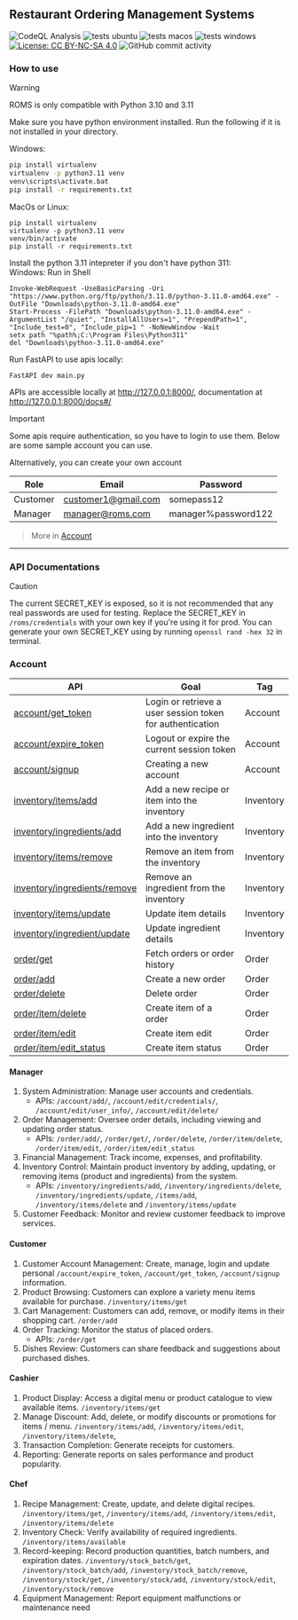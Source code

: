 ## Restaurant Ordering Management Systems

![CodeQL Analysis](https://github.com/averyark/roms/actions/workflows/github-code-scanning/codeql/badge.svg)
![tests ubuntu](https://github.com/averyark/roms/actions/workflows/tests-ubuntu.yml/badge.svg)
![tests macos](https://github.com/averyark/roms/actions/workflows/tests-macos.yml/badge.svg)
![tests windows](https://github.com/averyark/roms/actions/workflows/tests-windows.yml/badge.svg)
[![License: CC BY-NC-SA 4.0](https://img.shields.io/badge/License-CC_BY--NC--SA_4.0-lightgrey.svg)](https://creativecommons.org/licenses/by-nc-sa/4.0/)
![GitHub commit activity](https://img.shields.io/github/commit-activity/t/averyark/roms)


### How to use
> [!WARNING]
ROMS is only compatible with Python 3.10 and 3.11

Make sure you have python environment installed. Run the following if it is not installed in your directory.

Windows:
```bash
pip install virtualenv
virtualenv -p python3.11 venv
venv\scripts\activate.bat
pip install -r requirements.txt
```

MacOs or Linux:
```shell
pip install virtualenv
virtualenv -p python3.11 venv
venv/bin/activate
pip install -r requirements.txt
```

Install the python 3.11 intepreter if you don't have python 311:\
Windows: Run in Shell
```shell
Invoke-WebRequest -UseBasicParsing -Uri "https://www.python.org/ftp/python/3.11.0/python-3.11.0-amd64.exe" -OutFile "Downloads\python-3.11.0-amd64.exe"
Start-Process -FilePath "Downloads\python-3.11.0-amd64.exe" -ArgumentList "/quiet", "InstallAllUsers=1", "PrependPath=1", "Include_test=0", "Include_pip=1 " -NoNewWindow -Wait
setx path "%path%;C:\Program Files\Python311"
del "Downloads\python-3.11.0-amd64.exe"
```

Run FastAPI to use apis locally:
```
FastAPI dev main.py
```

APIs are accessible locally at http://127.0.0.1:8000/, documentation at http://127.0.0.1:8000/docs#/

> [!IMPORTANT]
Some apis require authentication, so you have to login to use them. Below are some sample account you can use.

Alternatively, you can create your own account

Role|Email|Password
-|-|-
Customer|customer1@gmail.com|somepass12
Manager|manager@roms.com|manager%password122

> More in [Account](#Account)

***

### API Documentations

> [!CAUTION]
> The current SECRET_KEY is exposed, so it is not recommended that any real passwords are used for testing. Replace the SECRET_KEY in `/roms/credentials` with your own key if you're using it for prod. You can generate your own SECRET_KEY using by running `openssl rand -hex 32` in terminal.

### Account
API|Goal|Tag
-|-|-
[account/get_token](http://127.0.0.1:8000/docs#/account/login_account_get_token_get) | Login or retrieve a user session token for authentication | Account
[account/expire_token](http://127.0.0.1:8000/docs#/account/logout_account_expire_token_delete) | Logout or expire the current session token | Account
[account/signup](http://127.0.0.1:8000/docs#/account/signup_account_signup_post) | Creating a new account | Account
[inventory/items/add](http://127.0.0.1:8000/docs#/inventory/inventory_add_item_inventory_items_add_post) | Add a new recipe or item into the inventory | Inventory
[inventory/ingredients/add](http://127.0.0.1:8000/docs#/inventory/ingredients_add_item_inventory_ingredients_add_post) | Add a new ingredient into the inventory | Inventory
[inventory/items/remove](http://127.0.0.1:8000/docs#/inventory/inventory_delete_item_inventory_items_delete_delete) | Remove an item from the inventory | Inventory
[inventory/ingredients/remove](http://127.0.0.1:8000/docs#/inventory/ingredients_delete_item_inventory_ingredients_delete_delete) | Remove an ingredient from the inventory | Inventory
[inventory/items/update](http://127.0.0.1:8000/docs#/inventory/inventory_update_item_inventory_items_update_patch) | Update item details | Inventory
[inventory/ingredient/update](http://127.0.0.1:8000/docs#/inventory/ingredients_update_item_inventory_ingredients_update_patch) | Update ingredient details | Inventory
[order/get](http://127.0.0.1:8000/docs#/order/order_get_order_get__post) | Fetch orders or order history | Order
[order/add](http://127.0.0.1:8000/docs#/order/order_add_order_add__post) | Create a new order | Order
[order/delete](http://127.0.0.1:8000/docs#/order/order_delete_order_delete_delete) | Delete order | Order
[order/item/delete](http://127.0.0.1:8000/docs#/order/order_item_delete_order_item_delete_delete) | Create item of a order | Order
[order/item/edit](http://127.0.0.1:8000/docs#/order/order_item_edit_order_item_edit_patch) | Create item edit | Order
[order/item/edit_status](http://127.0.0.1:8000/docs#/order/order_item_edit_status_order_item_edit_status_patch) | Create item status | Order

#### Manager
1. System Administration: Manage user accounts and credentials.
    - APIs: `/account/add/`, `/account/edit/credentials/`, `/account/edit/user_info/`, `/account/edit/delete/`
2. Order Management: Oversee order details, including viewing and updating order status.
    - APIs: `/order/add/`, `/order/get/`, `/order/delete`, `/order/item/delete`, `/order/item/edit`, `/order/item/edit_status`
3. Financial Management: Track income, expenses, and profitability.
4. Inventory Control: Maintain product inventory by adding, updating, or removing items (product and ingredients) from the system.
   - APIs: `/inventory/ingredients/add`, `/inventory/ingredients/delete`, `/inventory/ingredients/update`, `/items/add`, `/inventory/items/delete` and `/inventory/items/update`
5. Customer Feedback: Monitor and review customer feedback to improve services.

#### Customer
1. Customer Account Management: Create, manage, login and update personal `/account/expire_token`, `/account/get_token`, `/account/signup`
information.
2. Product Browsing: Customers can explore a variety menu items available for
purchase. `/inventory/items/get`
3. Cart Management: Customers can add, remove, or modify items in their shopping
cart. `/order/add`
4. Order Tracking: Monitor the status of placed orders.
    - APIs: `/order/get`
5. Dishes Review: Customers can share feedback and suggestions about purchased
dishes.

#### Cashier
1. Product Display: Access a digital menu or product catalogue to view available items. `/inventory/items/get`
2. Manage Discount: Add, delete, or modify discounts or promotions for items / menu. `/inventory/items/add`, `/inventory/items/edit`, `/inventory/items/delete`,
3. Transaction Completion: Generate receipts for customers.
4. Reporting: Generate reports on sales performance and product popularity.

#### Chef
1. Recipe Management: Create, update, and delete digital recipes. `/inventory/items/get`, `/inventory/items/add`, `/inventory/items/edit`, `/inventory/items/delete`
2. Inventory Check: Verify availability of required ingredients. `/inventory/items/available`
3. Record-keeping: Record production quantities, batch numbers, and expiration dates. `/inventory/stock_batch/get`, `/inventory/stock_batch/add`, `/inventory/stock_batch/remove`, `/inventory/stock/get`, `/inventory/stock/add`, `/inventory/stock/edit`, `/inventory/stock/remove`
4. Equipment Management: Report equipment malfunctions or maintenance need
